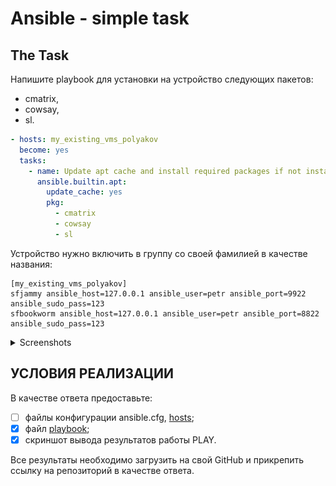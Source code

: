 # Ansible - simple task

## The Task

Напишите playbook для установки на устройство следующих пакетов:

- cmatrix,
- cowsay,
- sl.

```yaml
- hosts: my_existing_vms_polyakov
  become: yes
  tasks:
    - name: Update apt cache and install required packages if not installed
      ansible.builtin.apt:
        update_cache: yes
        pkg:
          - cmatrix
          - cowsay
          - sl
```

Устройство нужно включить в группу со своей фамилией в качестве названия:

```
[my_existing_vms_polyakov]
sfjammy ansible_host=127.0.0.1 ansible_user=petr ansible_port=9922 ansible_sudo_pass=123
sfbookworm ansible_host=127.0.0.1 ansible_user=petr ansible_port=8822 ansible_sudo_pass=123

```

<details>
<summary>Screenshots</summary>

![](./assets/1_PLAY-successful.png)

![](./assets/2_debian-cowsay.png)

![](./assets/3_ubuntu-cowsay.png)

![](./assets/4_shell-cowsay.png)

</details>

## УСЛОВИЯ РЕАЛИЗАЦИИ

В качестве ответа предоставьте:

- [ ] файлы конфигурации ansible.cfg, [hosts](./hosts);
- [x] файл [playbook](./test-playbook.yml);
- [x] скриншот вывода результатов работы PLAY.

Все результаты необходимо загрузить на свой GitHub и прикрепить ссылку на репозиторий в качестве ответа.
